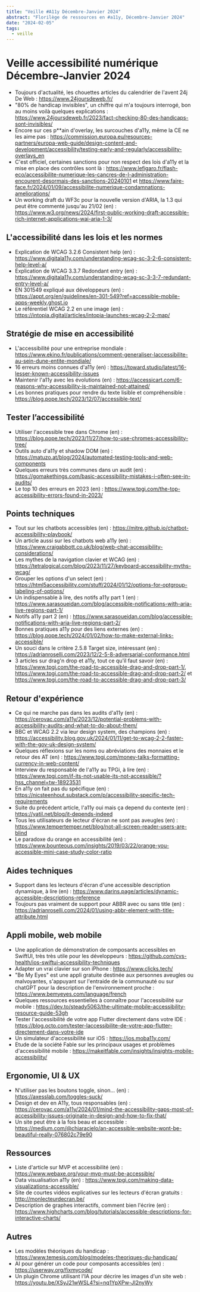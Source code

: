 ```yaml
---
title: "Veille #A11y Décembre-Janvier 2024"
abstract: "Florilège de ressources en #a11y, Décembre-Janvier 2024"
date: "2024-02-05"
tags:
  - veille
---
```


# Veille accessibilité numérique Décembre-Janvier 2024

- Toujours d'actualité, les chouettes articles du calendrier de l'avent 24j De Web : https://www.24joursdeweb.fr/
- "80% de handicap invisibles", un chiffre qui m'a toujours interrogé, bon au moins voilà quelques explications : https://www.24joursdeweb.fr/2023/fact-checking-80-des-handicaps-sont-invisibles/
- Encore sur ces p**ain d'overlay, les surcouches d'a11y, même la CE ne les aime pas : https://commission.europa.eu/resources-partners/europa-web-guide/design-content-and-development/accessibility/testing-early-and-regularly/accessibility-overlays_en
- C'est officiel, certaines sanctions pour non respect des lois d'a11y et la mise en place des contrôles sont là :  https://www.lefigaro.fr/flash-eco/accessibilite-numerique-les-cancres-de-l-administration-encourent-desormais-des-sanctions-20240101 et https://www.faire-face.fr/2024/01/09/accessibilite-numerique-condamnations-ameliorations/
- Un working draft du WF3c pour la nouvelle version d'ARIA, la 1.3 qui peut être commenté jusqu'au 21/02 (en) : https://www.w3.org/news/2024/first-public-working-draft-accessible-rich-internet-applications-wai-aria-1-3/

## L'accessibilité dans les lois et les normes 

- Explication de WCAG 3.2.6 Consistent help (en) : https://www.digitala11y.com/understanding-wcag-sc-3-2-6-consistent-help-level-a/
- Explication de WCAG 3.3.7 Redondant entry (en) : https://www.digitala11y.com/understanding-wcag-sc-3-3-7-redundant-entry-level-a/
- EN 301549 expliqué aux développeurs (en) : https://appt.org/en/guidelines/en-301-549?ref=accessible-mobile-apps-weekly.ghost.io
- Le référentiel WCAG 2.2 en une image (en) : https://intopia.digital/articles/intopia-launches-wcag-2-2-map/

## Stratégie de mise en accessibilité

- L'accessibilité pour une entreprise mondiale : https://www.ekino.fr/publications/comment-generaliser-laccessibilite-au-sein-dune-entite-mondiale/
- 16 erreurs moins connues d'a11y (en) : https://toward.studio/latest/16-lesser-known-accessibility-issues
- Maintenir l'a11y avec les évolutions (en) : https://accessicart.com/6-reasons-why-accessibility-is-maintained-not-attained/
- Les bonnes pratiques pour rendre du texte lisible et compréhensible : https://blog.pope.tech/2023/12/07/accessible-text/

## Tester l’accessibilité

- Utiliser l'accessible tree dans Chrome (en) : https://blog.pope.tech/2023/11/27/how-to-use-chromes-accessibility-tree/
- Outils auto d'a11y et shadow DOM (en) : https://matuzo.at/blog/2024/automated-testing-tools-and-web-components
- Quelques erreurs très communes dans un audit (en) : https://gomakethings.com/basic-accessibility-mistakes-i-often-see-in-audits/
- Le top 10 des erreurs en 2023 (en) : https://www.tpgi.com/the-top-accessibility-errors-found-in-2023/

## Points techniques

- Tout sur les chatbots accessibles (en) : https://mitre.github.io/chatbot-accessibility-playbook/
- Un article aussi sur les chatbots web a11y (en) : https://www.craigabbott.co.uk/blog/web-chat-accessibility-considerations/
- Les mythes de la navigation clavier et WCAG (en) : https://tetralogical.com/blog/2023/11/27/keyboard-accessibility-myths-wcag/
- Grouper les options d'un select (en) : https://html5accessibility.com/stuff/2024/01/12/options-for-optgroup-labeling-of-options/
- Un indispensable à lire, des notifs a11y part 1 (en) : https://www.sarasoueidan.com/blog/accessible-notifications-with-aria-live-regions-part-1/
- Notifs a11y part 2 (en) : https://www.sarasoueidan.com/blog/accessible-notifications-with-aria-live-regions-part-2/
- Bonnes pratiques a11y pour des liens externes (en) : https://blog.pope.tech/2024/01/02/how-to-make-external-links-accessible/
- Un souci dans le critère 2.5.8 Target size, intéressant (en) : https://adrianroselli.com/2023/12/2-5-8-adversarial-conformance.html
- 3 articles sur drag'n drop et a11y, tout ce qu'il faut savoir (en) : https://www.tpgi.com/the-road-to-accessible-drag-and-drop-part-1/, https://www.tpgi.com/the-road-to-accessible-drag-and-drop-part-2/ et https://www.tpgi.com/the-road-to-accessible-drag-and-drop-part-3/

## Retour d'expérience

- Ce qui ne marche pas dans les audits d'a11y (en) : https://cerovac.com/a11y/2023/12/potential-problems-with-accessibility-audits-and-what-to-do-about-them/
- BBC et WCAG 2.2 via leur design system, des champions (en) : https://accessibility.blog.gov.uk/2024/01/11/get-to-wcag-2-2-faster-with-the-gov-uk-design-system/
- Quelques réflexions sur les noms ou abréviations des monnaies et le retour des AT (en)  : https://www.tpgi.com/money-talks-formatting-currency-in-web-content/
- Interview du responsable de l'a11y au TPGi, à lire (en) : https://www.tpgi.com/if-its-not-usable-its-not-accessible/?hss_channel=tw-18923531
- En a11y on fait pas du spécifique (en) : https://nicsteenhout.substack.com/p/accessibility-specific-tech-requirements
- Suite du précédent article, l'a11y oui mais ça depend du contexte (en) : https://yatil.net/blog/it-depends-indeed
- Tous les utilisateurs de lecteur d'écran ne sont pas aveugles (en) : https://www.tempertemper.net/blog/not-all-screen-reader-users-are-blind
- Le paradoxe du orange en accessibilité (en) : https://www.bounteous.com/insights/2019/03/22/orange-you-accessible-mini-case-study-color-ratio


## Aides techniques

- Support dans les lecteurs d'écran d'une accessible description dynamique, à lire (en) : https://www.darins.page/articles/dynamic-accessible-descriptions-reference
- Toujours pas vraiment de support pour ABBR avec ou sans title (en) : https://adrianroselli.com/2024/01/using-abbr-element-with-title-attribute.html

## Appli mobile, web mobile

- Une application de démonstration de composants accessibles en SwiftUI, très très utile pour les développeurs : https://github.com/cvs-health/ios-swiftui-accessibility-techniques
- Adapter un vrai clavier sur son iPhone : https://www.clicks.tech/
- "Be My Eyes" est une appli gratuite destinée aux personnes aveugles ou malvoyantes, s'appuyant sur l'entraide de la communauté ou sur chatGPT pour la description de l'environnement proche : https://www.bemyeyes.com/language/french
- Quelques ressources essentielles à connaître pour l'accessibilité sur mobile : https://dev.to/steady5063/the-ultimate-mobile-accessibility-resource-guide-53gh
- Tester l'accessibilité de votre app Flutter directement dans votre IDE : https://blog.octo.com/tester-laccessibilite-de-votre-app-flutter-directement-dans-votre-ide
- Un simulateur d'accessibilité sur iOS : https://ios.moba11y.com/
- Etude de la société Fable sur les principaux usages et problèmes d'accessibilité mobile : https://makeitfable.com/insights/insights-mobile-accessibility/
  
## Ergonomie, UI & UX

- N'utiliser pas les boutons toggle, sinon... (en) : https://axesslab.com/toggles-suck/
- Design et dev en A11y, tous responsables (en) : https://cerovac.com/a11y/2024/01/mind-the-accessibility-gaps-most-of-accessibility-issues-originate-in-design-and-how-to-fix-that/
- Un site peut être à la fois beau et accessible : https://medium.com/@chiaracielo/an-accessible-website-wont-be-beautiful-really-076802c79e90

## Ressources

- Liste d'article sur MVP et accessibilité (en) : https://www.webaxe.org/your-mvp-must-be-accessible/
- Data visualisation a11y (en) : https://www.tpgi.com/making-data-visualizations-accessible/
- Site de courtes vidéos explicatives sur les lecteurs d'écran gratuits : http://monlecteurdecran.be/
- Description de graphes interactifs, comment bien l'écrire (en) : https://www.highcharts.com/blog/tutorials/accessible-descriptions-for-interactive-charts/

## Autres

- Les modèles théoriques du handicap : https://www.temesis.com/blog/modeles-theoriques-du-handicap/
- AI pour générer un code pour composants accessibles (en) : https://userway.org/fixmycode/
- Un plugin Chrome utilisant l'IA pour décrire les images d'un site web : https://youtu.be/XSyJ21wWSL4?si=nq1YpXPw-JI2nyWy
